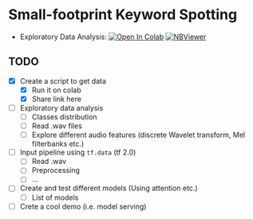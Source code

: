 # Small-footprint Keyword Spotting
- Exploratory Data Analysis: [![Open In Colab](https://colab.research.google.com/assets/colab-badge.svg)](https://colab.research.google.com/github/Mmiglio/SpeechRecognition/blob/master/notebooks/exploratoryAnalysis.ipynb)
[![NBViewer](https://github.com/jupyter/design/blob/master/logos/Badges/nbviewer_badge.svg)](https://nbviewer.jupyter.org/github/Mmiglio/SpeechRecognition/blob/master/notebooks/exploratoryAnalysis.ipynb)


## TODO
 - [x] Create a script to get data
   - [x] Run it on colab 
   - [x] Share link here
 - [ ] Exploratory data analysis 
   - [ ] Classes distribution
   - [ ] Read .wav files
   - [ ] Explore different audio features (discrete Wavelet transform, Mel filterbanks etc.)
 - [ ] Input pipeline using `tf.data` (tf 2.0)
   - [ ] Read .wav
   - [ ] Preprocessing
   - [ ] ...
 - [ ] Create and test different models (Using attention etc.)
   - [ ] List of models 
 - [ ] Crete a cool demo (i.e. model serving)